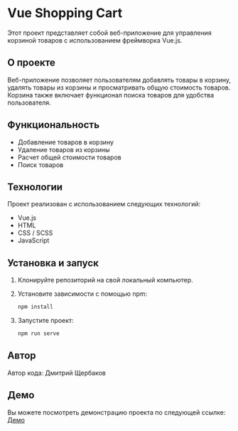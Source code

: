 # Vue Shopping Cart

Этот проект представляет собой веб-приложение для управления корзиной товаров с использованием фреймворка Vue.js.

## О проекте

Веб-приложение позволяет пользователям добавлять товары в корзину, удалять товары из корзины и просматривать общую стоимость товаров. Корзина также включает функционал поиска товаров для удобства пользователя.

## Функциональность

- Добавление товаров в корзину
- Удаление товаров из корзины
- Расчет общей стоимости товаров
- Поиск товаров

## Технологии

Проект реализован с использованием следующих технологий:

- Vue.js
- HTML
- CSS / SCSS
- JavaScript

## Установка и запуск

1. Клонируйте репозиторий на свой локальный компьютер.
2. Установите зависимости с помощью npm:

   ```bash
   npm install
   ```

3. Запустите проект:

   ```bash
   npm run serve
   ```

## Автор
Автор кода: Дмитрий Щербаков

## Демо
Вы можете посмотреть демонстрацию проекта по следующей ссылке: [Демо](https://xenoncodes.github.io/vue-shopping-cart)
